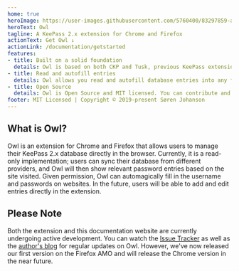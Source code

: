 ```yaml
---
home: true
heroImage: https://user-images.githubusercontent.com/5760400/83297859-a5435680-a1f3-11ea-822a-efe7df5b2ab6.png
heroText: Owl
tagline: A KeePass 2.x extension for Chrome and Firefox
actionText: Get Owl ↓
actionLink: /documentation/getstarted
features:
- title: Built on a solid foundation
  details: Owl is based on both CKP and Tusk, previous KeePass extensions, providing a solid foundation for future development.
- title: Read and autofill entries
  details: Owl allows you read and autofill database entries into any form.
- title: Open Source
  details: Owl is Open Source and MIT licensed. You can contribute and view the source code on GitHub.
footer: MIT Licensed | Copyright © 2019-present Søren Johanson
---
```


## What is Owl?

Owl is an extension for Chrome and Firefox that allows users to manage their KeePass 2.x database directly in the browser. Currently, it is a read-only implementation; users can sync their database from different providers, and Owl will then show relevant password entries based on the site visited. Given permission, Owl can automagically fill in the username and passwords on websites. In the future, users will be able to add and edit entries directly in the extension.

## Please Note

Both the extension and this documentation website are currently undergoing active development. You can watch the [Issue Tracker](https://github.com/Athena-Software/Owl/issues) as well as the [author's blog](https://soeren.codes/) for regular updates on Owl. However, we've now released our first version on the Firefox AMO and will release the Chrome version in the near future.